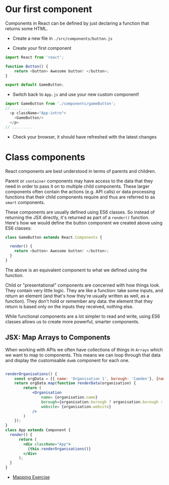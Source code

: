 # Our first component

Components in React can be defined by just declaring a function that returns some HTML.

- Create a new file in `./src/components/button.js`

- Create your first component

```javascript
import React from 'react';

function Button() {
    return <button> Awesome button! </button>;
}

export default GameButton;
```

- Switch back to `App.js` and use your new custom component!

```javascript
import GameButton from './components/gameButton';
// .........
  <p className="App-intro">
    <GameButton/>
  </p>
// .........
```

- Check your browser, it should have refreshed with the latest changes

# Class components

React components are best understood in terms of parents and children.

Parent or `container` components may have access to the data that they need in order to pass it on to multiple child components. These larger components often contain the actions (e.g. API calls) or data processing functions that their child components require and thus are referred to as `smart` components.

These components are usually defined using ES6 classes. So instead of returning the JSX directly, it's returned as part of a `render()` function. Here's how we would define the button component we created above using ES6 classes:

```javascript
class GameButton extends React.Components {

  render() {
    return <button> Awesome button! </button>;
  }
}
```

The above is an equivalent component to what we defined using the function. 

Child or "presentational" components are concerned with how things look. They contain very little logic. They are like a function: take some inputs, and return an element (and that's how they're usually written as well, as a function). They don't hold or remember any data: the element that they return is based only on the inputs they received, nothing else.

While functional components are a lot simpler to read and write, using ES6 classes allows us to create more powerful, smarter components.



JSX: Map Arrays to Components
---
When working with APIs we often have collections of things in `Arrays` which we want to map to components. This means we can loop through that data and display the customisable `dumb` component for each one.

```jsx

renderOrganisations() {
    const orgData = [{ name: 'Organisation 1', borough: 'Camden'}, {name: 'Organisation 2'}];
    return orgData.map(function renderData(organisation) {
        return (
            <Organisation
                name= {organisation.name}
                borough={organisation.borough ? organisation.borough : 'None'}
                website= {organisation.website}
            />
        )
    });
}
class App extends Component {
  render() {
      return (
        <div className="App">
          {this.renderOrganisations()}
        </div>
      );
  }
}

```

- [Mapping Exercise](https://codepen.io/kabaros/pen/BpLzzE?editors=0010#0)

